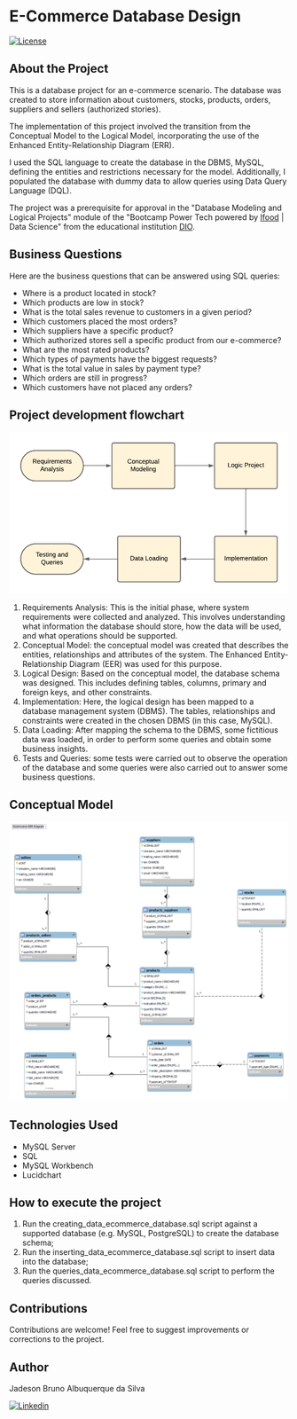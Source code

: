 # E-Commerce Database Design 

[![License](https://img.shields.io/npm/l/react)](https://github.com/JadesonBruno/ecommerce-database-design/blob/main/LICENSE) 

## About the Project

This is a database project for an e-commerce scenario. The database was created to store information about customers, stocks, products, orders, suppliers and sellers (authorized stories).

The implementation of this project involved the transition from the Conceptual Model to the Logical Model, incorporating the use of the Enhanced Entity-Relationship Diagram (ERR).

I used the SQL language to create the database in the DBMS, MySQL, defining the entities and restrictions necessary for the model. Additionally, I populated the database with dummy data to allow queries using Data Query Language (DQL).

The project was a prerequisite for approval in the "Database Modeling and Logical Projects" module of the "Bootcamp Power Tech powered by [Ifood](https://www.ifood.com.br/) | Data Science" from the educational institution [DIO](https://www.dio.me/).

## Business Questions

Here are the business questions that can be answered using SQL queries:

- Where is a product located in stock?
- Which products are low in stock?
- What is the total sales revenue to customers in a given period?
- Which customers placed the most orders?
- Which suppliers have a specific product?
- Which authorized stores sell a specific product from our e-commerce?
- What are the most rated products?
- Which types of payments have the biggest requests?
- What is the total value in sales by payment type?
- Which orders are still in progress?
- Which customers have not placed any orders?



## Project development flowchart
![Project Development Flowchart](https://github.com/JadesonBruno/ecommerce-database-design/blob/main/assets/project_development_flowchart.png)

1. Requirements Analysis: This is the initial phase, where system requirements were collected and analyzed. This involves understanding what information the database should store, how the data will be used, and what operations should be supported.
2. Conceptual Model: the conceptual model was created that describes the entities, relationships and attributes of the system. The Enhanced Entity-Relationship Diagram (EER) was used for this purpose.
3. Logical Design: Based on the conceptual model, the database schema was designed. This includes defining tables, columns, primary and foreign keys, and other constraints.
4. Implementation: Here, the logical design has been mapped to a database management system (DBMS). The tables, relationships and constraints were created in the chosen DBMS (in this case, MySQL).
5. Data Loading: After mapping the schema to the DBMS, some fictitious data was loaded, in order to perform some queries and obtain some business insights.
6. Tests and Queries: some tests were carried out to observe the operation of the database and some queries were also carried out to answer some business questions.

## Conceptual Model
![Modelo Conceitual](https://github.com/JadesonBruno/ecommerce-database-design/blob/main/assets/ecommerce_eer_diagram.png)

## Technologies Used

- MySQL Server
- SQL
- MySQL Workbench
- Lucidchart

## How to execute the project

1. Run the creating_data_ecommerce_database.sql script against a supported database (e.g. MySQL, PostgreSQL) to create the database schema;
2. Run the inserting_data_ecommerce_database.sql script to insert data into the database;
3. Run the queries_data_ecommerce_database.sql script to perform the queries discussed.

## Contributions

Contributions are welcome! Feel free to suggest improvements or corrections to the project.

## Author

Jadeson Bruno Albuquerque da Silva

[![Linkedin](https://img.shields.io/badge/LinkedIn-0077B5?style=for-the-badge&logo=linkedin&logoColor=white)](https://www.linkedin.com/in/jadeson-bruno-228450101/)

